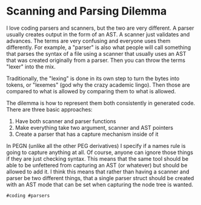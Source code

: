 # Scanning and Parsing Dilemma

I love coding parsers and scanners, but the two are very different. A
parser usually creates output in the form of an AST. A scanner just
validates and advances. The terms are very confusing and everyone uses
them differently. For example, a "parser" is also what people will call
something that parses the syntax of a file using a scanner that usually
uses an AST that was created originally from a parser. Then you can
throw the terms "lexer" into the mix.

Traditionally, the "lexing" is done in its own step to turn the bytes
into tokens, or "lexemes" (god why the crazy academic lingo). Then those
are compared to what is allowed by comparing them to what is allowed.

The dilemma is how to represent them both consistently in generated
code. There are three basic approaches:

1. Have both scanner and parser functions
1. Make everything take two argument, scanner and AST pointers
1. Create a parser that has a capture mechanism inside of it

In PEGN (unlike all the other PEG derivatives) I specify if a names rule
is going to capture anything at all. Of course, anyone can ignore those
things if they are just checking syntax. This means that the same tool
should be able to be unfettered from capturing an AST (or whatever) but
should be allowed to add it. I think this means that rather than having
a scanner and parser be two different things, that a single parser
struct should be created with an AST mode that can be set when capturing
the node tree is wanted.

    #coding #parsers
